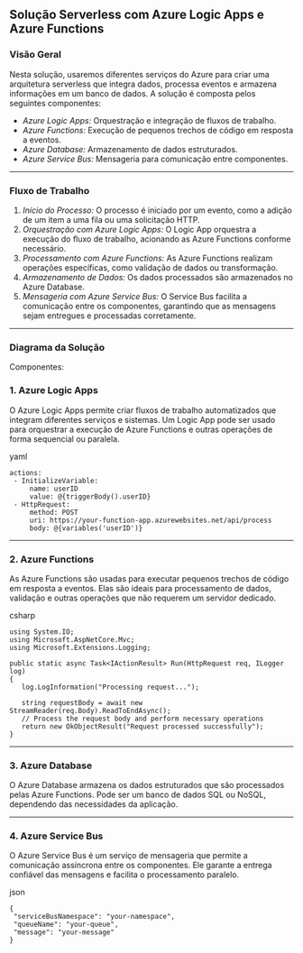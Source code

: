## Solução Serverless com Azure Logic Apps e Azure Functions

### Visão Geral  
Nesta solução, usaremos diferentes serviços do Azure para criar uma arquitetura serverless que integra dados, processa eventos e armazena informações em um banco de dados. A solução é composta pelos seguintes componentes:  

- *Azure Logic Apps:* Orquestração e integração de fluxos de trabalho.  
- *Azure Functions:* Execução de pequenos trechos de código em resposta a eventos.  
- *Azure Database:* Armazenamento de dados estruturados.  
- *Azure Service Bus:* Mensageria para comunicação entre componentes.  
---

### Fluxo de Trabalho  

1. *Início do Processo:* O processo é iniciado por um evento, como a adição de um item a uma fila ou uma solicitação HTTP.
2. *Orquestração com Azure Logic Apps:* O Logic App orquestra a execução do fluxo de trabalho, acionando as Azure Functions conforme necessário.
3. *Processamento com Azure Functions:* As Azure Functions realizam operações específicas, como validação de dados ou transformação.
4. *Armazenamento de Dados:* Os dados processados são armazenados no Azure Database.
5. *Mensageria com Azure Service Bus:* O Service Bus facilita a comunicação entre os componentes, garantindo que as mensagens sejam entregues e processadas corretamente.
---

### Diagrama da Solução
Componentes:  

### 1. Azure Logic Apps
O Azure Logic Apps permite criar fluxos de trabalho automatizados que integram diferentes serviços e sistemas. Um Logic App pode ser usado para orquestrar a execução de Azure Functions e outras operações de forma sequencial ou paralela.

yaml
 ```
actions:
  - InitializeVariable:
      name: userID
      value: @{triggerBody().userID}
  - HttpRequest:
      method: POST
      uri: https://your-function-app.azurewebsites.net/api/process
      body: @{variables('userID')}
 ```
---  
### 2. Azure Functions  
As Azure Functions são usadas para executar pequenos trechos de código em resposta a eventos. Elas são ideais para processamento de dados, validação e outras operações que não requerem um servidor dedicado.

csharp
 ```
using System.IO;
using Microsoft.AspNetCore.Mvc;
using Microsoft.Extensions.Logging;

public static async Task<IActionResult> Run(HttpRequest req, ILogger log)
{
    log.LogInformation("Processing request...");

    string requestBody = await new StreamReader(req.Body).ReadToEndAsync();
    // Process the request body and perform necessary operations
    return new OkObjectResult("Request processed successfully");
}
 ```
---
### 3. Azure Database
O Azure Database armazena os dados estruturados que são processados pelas Azure Functions. Pode ser um banco de dados SQL ou NoSQL, dependendo das necessidades da aplicação.

---
### 4. Azure Service Bus
O Azure Service Bus é um serviço de mensageria que permite a comunicação assíncrona entre os componentes. Ele garante a entrega confiável das mensagens e facilita o processamento paralelo.

json
 ```
{
  "serviceBusNamespace": "your-namespace",  
  "queueName": "your-queue",  
  "message": "your-message"  
}
 ```
